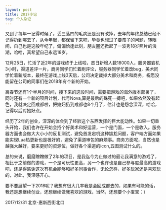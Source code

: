```yaml
---
layout: post
title: 2017小记
tag: 个人杂记
---
```

又到了每年一记得时候了，丢三落四的毛病还是没有改掉，去年的年终总结已经不记得扔到哪去了，从今年起，都保留下来吧，毕竟也想过了要孩子的问题，转眼间，自己也是这般年纪了，偏偏恰逢此刻，朋友圈还掀起了一波秀18岁照片的浪潮，哈哈，真希望自己永远18岁。

12月25日，忙活了近2年的游戏终于上线啦，首日新增人数18000人，服务器宕机3小时，渠道差评一片，商务同学们忙着刷评论，服务器同学忙着改bug，美术同学忙着新版本，最终在游戏上线3天后，公司决定裁掉大部分美术和商务，祝愿没能留在公司的同事们在2018年有个新的开始。

离春节还有1个半月的时间，接下来的这段时间，需要把游戏的海外版本部署了，同时还有一个新的项目计划，代号Nova,算是最后的殊死一搏吧，如果依然没有起色，我就决定回成都啦，把媳妇扔到成都也8个月了，估计也是怨念深深，哈哈，记得以后对她好点。

经历了2年的创业，深深的体会到了经验这个东西发挥的巨大能动性。如果一切重头开始，我们也许在开始会招个好美术和好运营，一个是门面，一个是收入。服务器方面也会做大大小小的反复测试，避免首发宕机这种尴尬问题，客户端方面如果能实现Lua热更新也是极好的，避免了渠道审包的麻烦事。商务方面呢，当然也是越强大越好，要来更好的资源位，做好各个渠道的icon,五图测试什么的。

总的来说，磨磨蹭蹭做了2年的项目，是我迄今为止做过的最让我满意的游戏了，相比于之前做的游戏，一个是可玩性更高，另一个也许也是自己参与度最高的游戏吧，还是得感谢这次有机会能够和好多同事合作，无论怎样，好多玩家还是喜欢玩的，对此，我深感开心。

要不要展望一下2018呢？我想有很大几率我是会回成都去的，如果有可能的话，我还是想继续创业，还想继续做我喜欢的游戏，当然，还想要个小宝宝：）

2017/12/31
北京-惠新西街北口